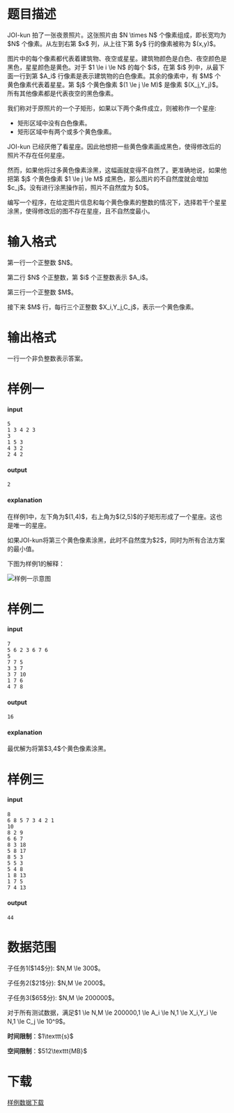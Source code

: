 # 题目描述

<p>JOI-kun 拍了一张夜景照片。这张照片由 $N \times N$ 个像素组成，即长宽均为 $N$ 个像素。从左到右第 $x$ 列，从上往下第 $y$ 行的像素被称为 $(x,y)$。</p>
<p>图片中的每个像素都代表着建筑物、夜空或星星。建筑物颜色是白色、夜空颜色是黑色，星星颜色是黄色。对于 $1 \le i \le N$ 的每个 $i$，在第 $i$ 列中，从最下面一行到第 $A_i$ 行像素是表示建筑物的白色像素。其余的像素中，有 $M$ 个黄色像素代表着星星。第 $j$ 个黄色像素 $(1 \le j \le M)$ 是像素 $(X_j,Y_j)$。所有其他像素都是代表夜空的黑色像素。</p>
<p>我们称对于原照片的一个子矩形，如果以下两个条件成立，则被称作一个星座:</p>
<ul><li>矩形区域中没有白色像素。</li>
<li>矩形区域中有两个或多个黄色像素。</li>
</ul><p>JOI-kun 已经厌倦了看星座。因此他想把一些黄色像素画成黑色，使得修改后的照片不存在任何星座。</p>
<p>然而，如果他将过多黄色像素涂黑，这幅画就变得不自然了。更准确地说，如果他把第 $j$ 个黄色像素 $1 \le j \le M$ 成黑色，那么图片的不自然度就会增加 $c_j$。没有进行涂黑操作前，照片不自然度为 $0$。</p>
<p>编写一个程序，在给定图片信息和每个黄色像素的整数的情况下，选择若干个星星涂黑，使得修改后的图不存在星座，且不自然度最小。</p>

# 输入格式


<p>第一行一个正整数 $N$。</p>
<p>第二行 $N$ 个正整数，第 $i$ 个正整数表示 $A_i$。</p>
<p>第三行一个正整数 $M$。</p>
<p>接下来 $M$ 行，每行三个正整数 $X_i,Y_j,C_j$，表示一个黄色像素。</p>

# 输出格式


<p>一行一个非负整数表示答案。</p>

# 样例一


<h4>input</h4>
<pre><code class="sh_plain">5
1 3 4 2 3
3
1 5 3
4 3 2
2 4 2</code></pre>
<h4>output</h4>
<pre><code class="sh_plain">2</code></pre>
<h4>explanation</h4>
<p>在样例1中，左下角为$(1,4)$，右上角为$(2,5)$的子矩形形成了一个星座。这也是唯一的星座。</p>
<p>如果JOI-kun将第三个黄色像素涂黑，此时不自然度为$2$，同时为所有合法方案的最小值。</p>
<p>下图为样例1的解释：</p>
<p><img class="img-responsive center-block" src="//img.uoj.ac/problem/507/xingzuo3.png" alt="样例一示意图"/></p>

# 样例二


<h4>input</h4>
<pre><code class="sh_plain">7
5 6 2 3 6 7 6
5
7 7 5
3 3 7
3 7 10
1 7 6
4 7 8</code></pre>
<h4>output</h4>
<pre><code class="sh_plain">16</code></pre>
<h4>explanation</h4>
<p>最优解为将第$3,4$个黄色像素涂黑。</p>

# 样例三


<h4>input</h4>
<pre><code class="sh_plain">8
6 8 5 7 3 4 2 1
10
8 2 9
6 6 7
8 3 18
5 8 17
8 5 3
5 5 3
5 4 8
1 8 13
1 7 5
7 4 13</code></pre>
<h4>output</h4>
<pre><code class="sh_plain">44</code></pre>

# 数据范围


<p>子任务1($14$分): $N,M \le 300$。</p>
<p>子任务2($21$分): $N,M \le 2000$。</p>
<p>子任务3($65$分): $N,M \le 200000$。</p>
<p>对于所有测试数据，满足$1 \le N,M \le 200000,1 \le A_i \le N,1 \le X_i,Y_i \le N,1 \le C_j \le 10^9$。</p>
<p><strong>时间限制</strong>：$1\texttt{s}$</p>
<p><strong>空间限制</strong>：$512\texttt{MB}$</p>

# 下载


<p><a href="/download.php?type=problem&amp;id=507">样例数据下载</a></p>
